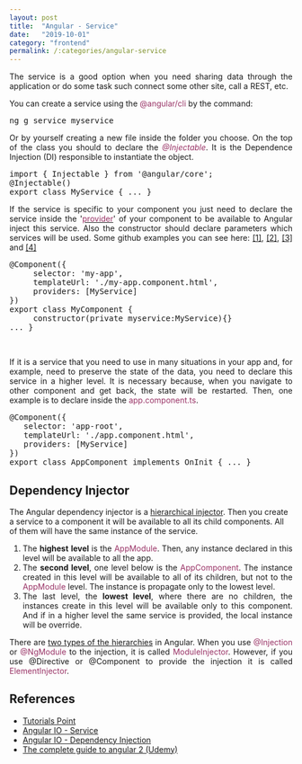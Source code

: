 ```yaml
---
layout: post
title:  "Angular - Service"
date:   "2019-10-01"
category: "frontend"
permalink: /:categories/angular-service
---
```


<p style="text-align: justify;">The service is a good option when you need sharing data through the application or do some task such connect some other site, call a REST, etc.</p>
You can create a service using the <span style="color: #993366;">@angular/cli</span> by the command:
<pre class="result notranslate">ng g service myservice</pre>
<p style="text-align: justify;">Or by yourself creating a new file inside the folder you choose. On the top of the class you should to declare the <em><span style="color: #993366;">@Injectable</span></em>. It is the Dependence Injection (DI) responsible to instantiate the object.</p>

<div>
<pre>import { Injectable } from '@angular/core';
@Injectable()
export class MyService { ... }</pre>
</div>
<p style="text-align: justify;">If the service is specific to your component you just need to declare the service inside the '<a href="https://angular.io/guide/dependency-injection-providers#dependency-providers"><span style="color: #993366;">provider</span></a>' of your component to be available to Angular inject this service. Also the constructor should declare parameters which services will be used. Some github examples you can see here: <a href="https://github.com/fabiana2611/br-prev-analisys/blob/master/src/app/core/http/open-data-br.service.ts">[1]</a>, <a href="https://github.com/fabiana2611/br-prev-analisys/blob/master/src/app/modules/acidente-trabalho/acidente.service.ts">[2]</a>, <a href="https://github.com/fabiana2611/br-prev-analisys/blob/master/src/app/modules/beneficios/beneficio.service.ts">[3]</a> and <a href="https://github.com/fabiana2611/br-prev-analisys/blob/master/src/app/modules/contribuicao/contribuicao.service.ts">[4]</a></p>

<pre>
@Component({
     selector: 'my-app',
     templateUrl: './my-app.component.html',
     providers: [MyService]
})
export class MyComponent {
     constructor(private myservice:MyService){}
... }
</pre>
 
<p style="text-align: justify;">If it is a service that you need to use in many situations in your app and, for example, need to preserve the state of the data, you need to declare this service in a higher level. It is necessary because, when you navigate to other component and get back, the state will be restarted. Then, one example is to declare inside the <span style="color: #993366;">app.component.ts</span>.</p>

<div>
<pre>@Component({
   selector: 'app-root',
   templateUrl: './app.component.html',
   providers: [MyService]
})
export class AppComponent implements OnInit { ... }</pre>
</div>

<div id="dep_inj">
<h2>Dependency Injector</h2></div>

The Angular dependency injector is a <a href="https://angular.io/guide/hierarchical-dependency-injection">hierarchical injector</a>. Then you create a service to a component it will be available to all its child components. All of them will have the same instance of the service.
<ol>
	<li style="text-align: justify;">The <strong>highest</strong> <strong>level</strong> is the <span style="color: #993366;">AppModule</span>. Then, any instance declared in this level will be available to all the app.</li>
	<li style="text-align: justify;">The <strong>second level</strong>, one level below is the <span style="color: #993366;">AppComponent</span>. The instance created in this level will be available to all of its children, but not to the <span style="color: #993366;">AppModule</span> level. The instance is propagate only to the lowest level.</li>
	<li style="text-align: justify;">The last level, the <strong>lowest level</strong>, where there are no children, the instances create in this level will be available only to this component. And if in a higher level the same service is provided, the local instance will be override.</li>
</ol>
<p style="text-align: justify;">There are <a href="https://angular.io/guide/hierarchical-dependency-injection#two-injector-hierarchies">two types of the hierarchies</a> in Angular. When you use <span style="color: #993366;">@Injection</span> or <span style="color: #993366;">@NgModule</span> to the injection, it is called <span style="color: #993366;">ModuleInjector</span>. However, if you use @Directive or @Component to provide the injection it is called <span style="color: #993366;">ElementInjector</span>.</p>

<h2>References</h2>
<ul>
	<li><a href="https://www.tutorialspoint.com/angular7/angular7_services.htm">Tutorials Point</a></li>
	<li><a href="https://angular.io/guide/architecture-services">Angular IO - Service</a></li>
	<li><a href="https://angular.io/guide/dependency-injection">Angular IO - Dependency Injection</a></li>
	<li><a href="https://www.udemy.com/course/the-complete-guide-to-angular-2/">The complete guide to angular 2 (Udemy)</a></li>
</ul>
